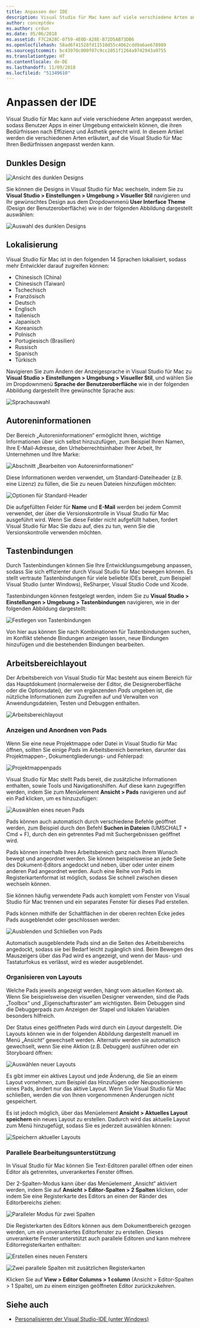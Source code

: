 ```yaml
---
title: Anpassen der IDE
description: Visual Studio für Mac kann auf viele verschiedene Arten angepasst werden, sodass Benutzer Apps in einer Umgebung entwickeln können, die ihren Bedürfnissen nach Effizienz und Ästhetik gerecht wird. Dieses Thema erläutert die verschiedenen Arten, auf die Visual Studio für Mac an Ihre Bedürfnisse angepasst werden kann.
author: conceptdev
ms.author: crdun
ms.date: 05/06/2018
ms.assetid: F7C2A28C-0759-4E0D-A28E-B72D5AB73DB6
ms.openlocfilehash: 58ad6f41528fd11510d55c4062cdd9a6ae678989
ms.sourcegitcommit: bc43970c000f07c9cc2051f1264a9742943a9755
ms.translationtype: HT
ms.contentlocale: de-DE
ms.lasthandoff: 11/09/2018
ms.locfileid: "51349610"
---
```

# <a name="customizing-the-ide"></a>Anpassen der IDE

Visual Studio für Mac kann auf viele verschiedene Arten angepasst werden, sodass Benutzer Apps in einer Umgebung entwickeln können, die ihren Bedürfnissen nach Effizienz und Ästhetik gerecht wird. In diesem Artikel werden die verschiedenen Arten erläutert, auf die Visual Studio für Mac Ihren Bedürfnissen angepasst werden kann.

## <a name="dark-theme"></a>Dunkles Design

![Ansicht des dunklen Designs](media/customizing-the-ide-image7a.png)

Sie können die Designs in Visual Studio für Mac wechseln, indem Sie zu **Visual Studio > Einstellungen > Umgebung > Visueller Stil** navigieren und Ihr gewünschtes Design aus dem Dropdownmenü **User Interface Theme** (Design der Benutzeroberfläche) wie in der folgenden Abbildung dargestellt auswählen:

![Auswahl des dunklen Designs](media/customizing-the-ide-image7b.png)

## <a name="localization"></a>Lokalisierung

Visual Studio für Mac ist in den folgenden 14 Sprachen lokalisiert, sodass mehr Entwickler darauf zugreifen können:

* Chinesisch (China)
* Chinesisch (Taiwan)
* Tschechisch
* Französisch
* Deutsch
* Englisch
* Italienisch
* Japanisch
* Koreanisch
* Polnisch
* Portugiesisch (Brasilien)
* Russisch
* Spanisch
* Türkisch

Navigieren Sie zum Ändern der Anzeigesprache in Visual Studio für Mac zu **Visual Studio > Einstellungen > Umgebung > Visueller Stil**, und wählen Sie im Dropdownmenü **Sprache der Benutzeroberfläche** wie in der folgenden Abbildung dargestellt Ihre gewünschte Sprache aus:

![Sprachauswahl](media/customizing-the-ide-image11a.png)

## <a name="author-information"></a>Autoreninformationen

Der Bereich „Autoreninformationen“ ermöglicht Ihnen, wichtige Informationen über sich selbst hinzuzufügen, zum Beispiel Ihren Namen, Ihre E-Mail-Adresse, den Urheberrechtsinhaber Ihrer Arbeit, Ihr Unternehmen und Ihre Marke:

![Abschnitt „Bearbeiten von Autoreninformationen“](media/customizing-the-ide-image9a.png)

Diese Informationen werden verwendet, um Standard-Dateiheader (z.B. eine Lizenz) zu füllen, die Sie zu neuen Dateien hinzufügen möchten:

![Optionen für Standard-Header](media/customizing-the-ide-image8a.png)

Die aufgefüllten Felder für **Name** und **E-Mail** werden bei jedem Commit verwendet, der über die Versionskontrolle in Visual Studio für Mac ausgeführt wird. Wenn Sie diese Felder nicht aufgefüllt haben, fordert Visual Studio für Mac Sie dazu auf, dies zu tun, wenn Sie die Versionskontrolle verwenden möchten.

## <a name="key-bindings"></a>Tastenbindungen

Durch Tastenbindungen können Sie Ihre Entwicklungsumgebung anpassen, sodass Sie sich effizienter durch Visual Studio für Mac bewegen können. Es stellt vertraute Tastenbindungen für viele beliebte IDEs bereit, zum Beispiel Visual Studio (unter Windows), ReSharper, Visual Studio Code und Xcode.

Tastenbindungen können festgelegt werden, indem Sie zu **Visual Studio > Einstellungen > Umgebung > Tastenbindungen** navigieren, wie in der folgenden Abbildung dargestellt:

![Festlegen von Tastenbindungen](media/customizing-the-ide-image10a.png)

Von hier aus können Sie nach Kombinationen für Tastenbindungen suchen, im Konflikt stehende Bindungen anzeigen lassen, neue Bindungen hinzufügen und die bestehenden Bindungen bearbeiten.

## <a name="workspace-layout"></a>Arbeitsbereichlayout

Der Arbeitsbereich von Visual Studio für Mac besteht aus einem Bereich für das Hauptdokument (normalerweise der Editor, die Designeroberfläche oder die Optionsdatei), der von ergänzenden *Pads* umgeben ist, die nützliche Informationen zum Zugreifen auf und Verwalten von Anwendungsdateien, Testen und Debuggen enthalten.

 ![Arbeitsbereichlayout](media/customizing-the-ide-image1a.png)

### <a name="viewing-and-arranging-pads"></a>Anzeigen und Anordnen von Pads

Wenn Sie eine neue Projektmappe oder Datei in Visual Studio für Mac öffnen, sollten Sie einige *Pads* im Arbeitsbereich bemerken, darunter das Projektmappen-, Dokumentgliederungs- und Fehlerpad:

![Projektmappenpads](media/customizing-the-ide-image2a.png)

Visual Studio für Mac stellt Pads bereit, die zusätzliche Informationen enthalten, sowie Tools und Navigationshilfen. Auf diese kann zugegriffen werden, indem Sie zum Menüelement **Ansicht > Pads** navigieren und auf ein Pad klicken, um es hinzuzufügen:

![Auswählen eines neuen Pads](media/customizing-the-ide-image3a.png)

Pads können auch automatisch durch verschiedene Befehle geöffnet werden, zum Beispiel durch den Befehl **Suchen in Dateien** (UMSCHALT + Cmd + F), durch den ein getrenntes Pad mit Suchergebnissen geöffnet wird.

Pads können innerhalb Ihres Arbeitsbereich ganz nach Ihrem Wunsch bewegt und angeordnet werden. Sie können beispielsweise an jede Seite des Dokument-Editors angedockt und neben, über oder unter einem anderen Pad angeordnet werden. Auch eine Reihe von Pads im Registerkartenformat ist möglich, sodass Sie schnell zwischen diesen wechseln können.

Sie können häufig verwendete Pads auch komplett vom Fenster von Visual Studio für Mac trennen und ein separates Fenster für dieses Pad erstellen.

Pads können mithilfe der Schaltflächen in der oberen rechten Ecke jedes Pads ausgeblendet oder geschlossen werden:

![Ausblenden und Schließen von Pads](media/customizing-the-ide-image5a.png)

Automatisch ausgeblendete Pads sind an die Seiten des Arbeitsbereichs angedockt, sodass sie bei Bedarf leicht zugänglich sind. Beim Bewegen des Mauszeigers über das Pad wird es angezeigt, und wenn der Maus- und Tastaturfokus es verlässt, wird es wieder ausgeblendet.

### <a name="organizing-layouts"></a>Organisieren von Layouts

Welche Pads jeweils angezeigt werden, hängt vom aktuellen Kontext ab. Wenn Sie beispielsweise den visuellen Designer verwenden, sind die Pads „Toolbox“ und „Eigenschaftsraster“ am wichtigsten. Beim Debuggen sind die Debuggerpads zum Anzeigen der Stapel und lokalen Variablen besonders hilfreich.

Der Status eines geöffneten Pads wird durch ein *Layout* dargestellt. Die Layouts können wie in der folgenden Abbildung dargestellt manuell im Menü „Ansicht“ gewechselt werden. Alternativ werden sie automatisch gewechselt, wenn Sie eine Aktion (z.B. Debuggen) ausführen oder ein Storyboard öffnen:

![Auswählen neuer Layouts](media/customizing-the-ide-image6b.png)

Es gibt immer ein aktives Layout und jede Änderung, die Sie an einem Layout vornehmen, zum Beispiel das Hinzufügen oder Neupositionieren eines Pads, ändert nur das aktive Layout. Wenn Sie Visual Studio für Mac schließen, werden die von Ihnen vorgenommenen Änderungen nicht gespeichert.

Es ist jedoch möglich, über das Menüelement **Ansicht > Aktuelles Layout speichern** ein neues Layout zu erstellen. Dadurch wird das aktuelle Layout zum Menü hinzugefügt, sodass Sie es jederzeit auswählen können:

![Speichern aktueller Layouts](media/customizing-the-ide-image6a.png)

### <a name="side-by-side-editing-support"></a>Parallele Bearbeitungsunterstützung

In Visual Studio für Mac können Sie Text-Editoren parallel öffnen oder einen Editor als getrenntes, unverankertes Fenster öffnen.

Der 2-Spalten-Modus kann über das Menüelement „Ansicht“ aktiviert werden, indem Sie auf **Ansicht > Editor-Spalten > 2 Spalten** klicken, oder indem Sie eine Registerkarte des Editors an einen der Ränder des Editorbereichs ziehen:

![Paralleler Modus für zwei Spalten](media/customizing-the-ide-sbs.png)

Die Registerkarten des Editors können aus dem Dokumentbereich gezogen werden, um ein unverankertes Editorfenster zu erstellen. Dieses unverankerte Fenster unterstützt auch parallele Editoren und kann mehrere Editorregisterkarten enthalten:

![Erstellen eines neuen Fensters](media/customizing-the-ide-sbs1.png)

![Zwei parallele Spalten mit zusätzlichen Registerkarten](media/customizing-the-ide-sbs2.png)

Klicken Sie auf **View > Editor Columns > 1 column** (Ansicht > Editor-Spalten > 1 Spalte), um zu einem einzigen geöffneten Editor zurückzukehren.

## <a name="see-also"></a>Siehe auch

- [Personalisieren der Visual Studio-IDE (unter Windows)](/visualstudio/ide/personalizing-the-visual-studio-ide)